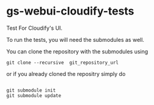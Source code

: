 gs-webui-cloudify-tests
=======================

Test For Cloudify's UI.

To run the tests, you will need the submodules as well.

You can clone the repository with the submodules using

``` git clone --recursive  git_repository_url ```


or if you already cloned the repositry simply do

```

git submodule init
git submodule update

```
